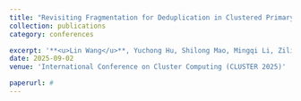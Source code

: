 ```yaml
---
title: "Revisiting Fragmentation for Deduplication in Clustered Primary Storage Systems"
collection: publications
category: conferences

excerpt: '**<u>Lin Wang</u>**, Yuchong Hu, Shilong Mao, Mingqi Li, Ziling Duan, Yue Huang, Leihua Qin, Dan Feng, Zehui Chen, Ruliang Dong'
date: 2025-09-02
venue: 'International Conference on Cluster Computing (CLUSTER 2025)'

paperurl: #
---
```


